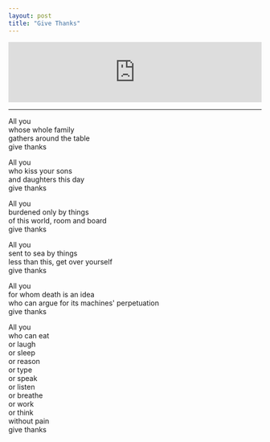 ```yaml
---
layout: post
title: "Give Thanks"
---
```


<iframe style="border: 0; width: 100%; height: 120px;" src="https://bandcamp.com/EmbeddedPlayer/album=987180448/size=large/bgcol=ffffff/linkcol=0687f5/tracklist=false/artwork=small/transparent=true/" seamless><a href="https://chrisholt.bandcamp.com/album/a-cosmic-joke">A Cosmic Joke by Chris Holt</a></iframe>

---

All you  
whose whole family  
gathers around the table  
give thanks  
  
All you  
who kiss your sons  
and daughters this day  
give thanks  
  
All you  
burdened only by things  
of this world, room and board  
give thanks  
  
All you  
sent to sea by things  
less than this, get over yourself  
give thanks  
  
All you  
for whom death is an idea  
who can argue for its machines' perpetuation  
give thanks  
  
All you  
who can eat  
or laugh  
or sleep  
or reason  
or type  
or speak  
or listen  
or breathe  
or work  
or think  
without pain  
give thanks  
